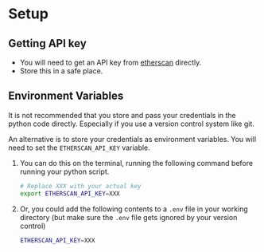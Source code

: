 # Setup

## Getting API key

- You will need to get an API key from [etherscan](https://etherscan.io/apis) directly.
- Store this in a safe place.

## Environment Variables

It is not recommended that you store and pass your credentials in the python code directly. Especially if you use a version control system like git.

An alternative is to store your credentials as environment variables. You will need to set the `ETHERSCAN_API_KEY` variable.

1. You can do this on the terminal, running the following command before running your python script.

    ```bash
    # Replace XXX with your actual key
    export ETHERSCAN_API_KEY=XXX
    ```
2. Or, you could add the following contents to a `.env` file in your working directory (but make sure the `.env` file gets ignored by your version control)

    ```bash
    ETHERSCAN_API_KEY=XXX
    ```
